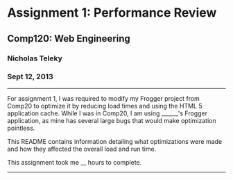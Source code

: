 Assignment 1: Performance Review
=====================================
## Comp120: Web Engineering ##
### Nicholas Teleky ###
### Sept 12, 2013 ###

- - - - - - - - - - - - - - - - - - -

For assignment 1, I was required to modify my Frogger project from Comp20 to
optimize it by reducing load times and using the HTML 5 application cache.
While I was in Comp20, I am using ______'s Frogger application, as mine has
several large bugs that would make optimization pointless.

This README contains information detailing what optimizations were made and how
they affected the overall load and run time.

This assignment took me __ hours to complete.

- - - - - - - - - - - - - - - - - - - -
